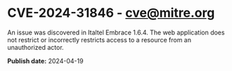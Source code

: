 # CVE-2024-31846 - cve@mitre.org

An issue was discovered in Italtel Embrace 1.6.4. The web application does not restrict or incorrectly restricts access to a resource from an unauthorized actor.

**Publish date:** 2024-04-19
